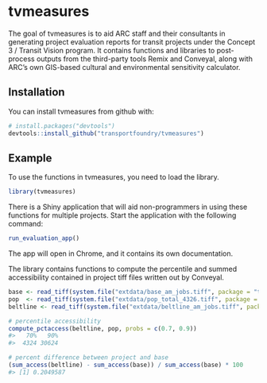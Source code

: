 
<!-- README.md is generated from README.Rmd. Please edit that file -->

# tvmeasures

The goal of tvmeasures is to aid ARC staff and their consultants in
generating project evaluation reports for transit projects under the
Concept 3 / Transit Vision program. It contains functions and libraries
to post-process outputs from the third-party tools Remix and Conveyal,
along with ARC’s own GIS-based cultural and environmental sensitivity
calculator.

## Installation

You can install tvmeasures from github with:

``` r
# install.packages("devtools")
devtools::install_github("transportfoundry/tvmeasures")
```

## Example

To use the functions in tvmeasures, you need to load the library.

``` r
library(tvmeasures)
```

There is a Shiny application that will aid non-programmers in using
these functions for multiple projects. Start the application with the
following command:

``` r
run_evaluation_app()
```

The app will open in Chrome, and it contains its own documentation.

The library contains functions to compute the percentile and summed
accessibility contained in project tiff files written out by
Conveyal.

``` r
base <- read_tiff(system.file("extdata/base_am_jobs.tiff", package = "tvmeasures"))
pop  <- read_tiff(system.file("extdata/pop_total_4326.tiff", package = "tvmeasures"))
beltline <- read_tiff(system.file("extdata/beltline_am_jobs.tiff", package = "tvmeasures"))

# percentile accessibility
compute_pctaccess(beltline, pop, probs = c(0.7, 0.9))
#>   70%   90% 
#>  4324 30624

# percent difference between project and base
(sum_access(beltline) - sum_access(base)) / sum_access(base) * 100
#> [1] 0.2049587
```
